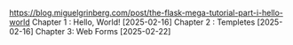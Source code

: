 https://blog.miguelgrinberg.com/post/the-flask-mega-tutorial-part-i-hello-world
Chapter 1 : Hello, World! [2025-02-16]
Chapter 2 : Templetes [2025-02-16]
Chapter 3: Web Forms [2025-02-22]
